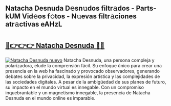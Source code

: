 ## Natacha Desnuda D𝚎sn𝚞dos filtr𝚊dos - Parts-kUM Vid𝚎os f𝚘tos - N𝚞evas filtr𝚊ciones atr𝚊ctivas eAHzL

# <h2><a href="http://mb4itgs.tromn.icu/?c=Natacha+Desnuda">🔗👉👉👉 Natacha Desnuda 🔗🔗</a></h2>

[![Natacha Desnuda nuevo](https://i.imgur.com/pEAQMta.gif)](http://mb4itgs.tromn.icu/?c=Natacha+Desnuda)
Natacha Desnuda, una persona compleja y polarizadora, elude la comprensión fácil. Su enfoque único para crear una presencia en la web ha fascinado y provocado observadores, generando debates sobre la privacidad, la expresión artística y las complejidades de las sociedades digitales. A pesar de la ambigüedad de sus planes de futuro, su impacto en el mundo virtual es innegable. Con un compromiso inquebrantable y un magnetismo innegable, la presencia de Natacha Desnuda en el mundo online es imparable.
